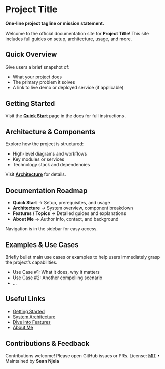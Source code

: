 # Project Title

<!--
  NOTE: Internal links should use clean URL style (no `.md` extension)
  Example: [Quick Start](/0-quickstart/getting-started/)
  MkDocs and Material auto-resolve these based on the nav structure.
-->

**One‑line project tagline or mission statement.**

Welcome to the official documentation site for **Project Title**! This site includes full guides on setup, architecture, usage, and more.

## Quick Overview

Give users a brief snapshot of:
- What your project does
- The primary problem it solves
- A link to live demo or deployed service (if applicable)

## Getting Started

Visit the **[Quick Start](0-quickstart/1-getting-started.md)** page in the docs for full instructions.

## Architecture & Components

Explore how the project is structured:

* High-level diagrams and workflows
* Key modules or services
* Technology stack and dependencies

Visit **[Architecture](1-architecture/0-overview.md)** for details.

## Documentation Roadmap

* **Quick Start** → Setup, prerequisites, and usage
* **Architecture** → System overview, component breakdown
* **Features / Topics** → Detailed guides and explanations
* **About Me** → Author info, contact, and background

Navigation is in the sidebar for easy access.

## Examples & Use Cases

Briefly bullet main use cases or examples to help users immediately grasp the project’s capabilities.

* Use Case #1: What it does, why it matters
* Use Case #2: Another compelling scenario
* …

## Useful Links

* [Getting Started](0-quickstart/1-getting-started.md)
* [System Architecture](1-architecture/0-overview.md)
* [Dive into Features](2-project/0-topic1.md)
* [About Me](4-about/0-about.md)

## Contributions & Feedback

Contributions welcome! Please open GitHub issues or PRs.
License: [MIT](https://github.com/your-username/your-repo/blob/main/LICENSE) • Maintained by **Sean Njela**
